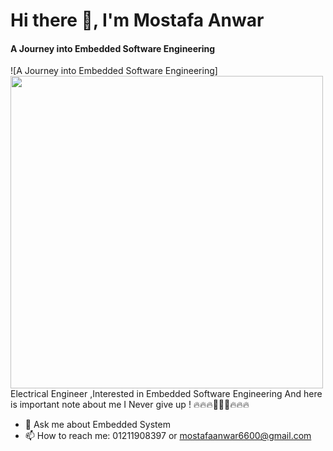 #                                                                      Hi there 👋, I'm Mostafa Anwar
#### A Journey into Embedded Software Engineering
![A Journey into Embedded Software Engineering]
<img src ="https://d2g5k6f4diuj3q.cloudfront.net/images/courses/17.jpg" width="500px">
Electrical Engineer ,Interested in Embedded Software Engineering
           And here is important note about me
                  I Never give up !
                 🔥🔥🔥🚀🚀🚀🔥🔥🔥

- 💬 Ask me about Embedded System 
- 📫 How to reach me: 01211908397 or mostafaanwar6600@gmail.com 
